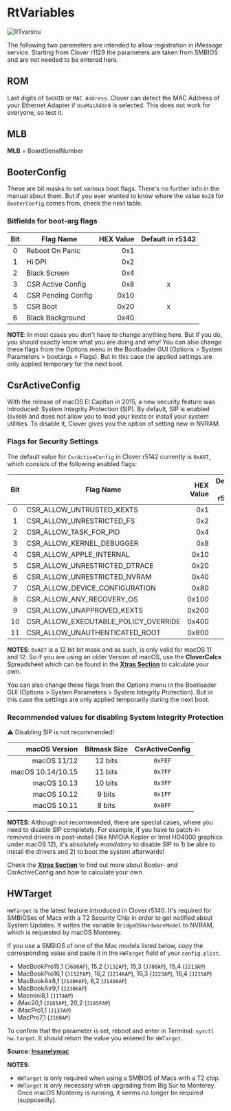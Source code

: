 # RtVariables
![RTvarsnu](https://user-images.githubusercontent.com/76865553/140332564-944c61eb-6168-4a12-b580-0f0744fd4fdf.png)

The following two parameters are intended to allow registration in iMessage service.
Starting from Clover r1129 the parameters are taken from SMBIOS and are not needed to be entered here.

## ROM
Last digits of `SmUUID` or `MAC Address`. Clover can detect the MAC Address of your Ethernet Adapter if `UseMacAddr0` is selected. This does not work for everyone, so test it.

## MLB
**MLB** = BoardSerialNumber

## BooterConfig
These are bit masks to set various boot flags. There's no further info in the manual about them. But if you ever wanted to know where the value `0x28` for `BooterConfig` comes from, check the next table.

### Bitfields for boot-arg flags
|Bit| Flag Name | HEX Value  | Default in r5142
|:---:|-----------|-----------:|:---------------:|
|0|Reboot On Panic    | 0x1|
|1|Hi DPI             | 0x2|
|2|Black Screen       | 0x4|
|3|CSR Active Config  | 0x8|  x|
|4|CSR Pending Config | 0x10|
|5|CSR Boot           | 0x20| x|
|6|Black Background   | 0x40|

**NOTE**: In most cases you don't have to change anything here. But if you do, you should exactly know what you are doing and why! You can also change these flags from the Options menu in the Bootloader GUI (Options > System Parameters > bootargs > Flags). But in this case the applied settings are only applied temporary for the next boot.

## CsrActiveConfig
With the release of macOS El Capitan in 2015, a new security feature was introduced: System Integrity Protection (SIP). By default, SIP is enabled (`0x000`) and does not allow you to load your kexts or install your system utilities. To disable it, Clover gives you the option of setting new in NVRAM.

### Flags for Security Settings
The default value for `CsrActiveConfig` in Clover r5142 currently is `0xA87`, which consists of the following enabled flags:

|Bit| Flag Name | HEX Value | Default in r5142
|:-:|-----------|----------:|:---------------:|
|0|CSR_ALLOW_UNTRUSTED_KEXTS|0x1|x
|1|CSR_ALLOW_UNRESTRICTED_FS|0x2|x
|2|CSR_ALLOW_TASK_FOR_PID|0x4|x
|3|CSR_ALLOW_KERNEL_DEBUGGER|0x8|
|4|CSR_ALLOW_APPLE_INTERNAL|0x10|
|5|CSR_ALLOW_UNRESTRICTED_DTRACE |0x20|
|6|CSR_ALLOW_UNRESTRICTED_NVRAM|0x40|
|7|CSR_ALLOW_DEVICE_CONFIGURATION|0x80|x
|8|CSR_ALLOW_ANY_RECOVERY_OS|0x100|
|9|CSR_ALLOW_UNAPPROVED_KEXTS|0x200|x
|10|CSR_ALLOW_EXECUTABLE_POLICY_OVERRIDE|0x400|
|11|CSR_ALLOW_UNAUTHENTICATED_ROOT|0x800|x

**NOTES**: `0xA87` is a 12 bit bit mask and as such, is only valid for macOS 11 and 12. So if you are using an older Version of macOS, use the **CloverCalcs** Spreadsheet which can be found in the [**Xtras Section**](https://github.com/5T33Z0/Clover-Crate/tree/main/Xtras) to calculate your own.

You can also change these flags from the Options menu in the Bootloader GUI (Options > System Parameters > System Integrity Protection). But in this case the settings are only applied temporarily during the next boot.

### Recommended values for disabling System Integrity Protection
:warning: Disabling SIP is not recommended!

| macOS Version     | Bitmask Size  | CsrActiveConfig |
|------------------:|:-------------:|:---------------:|
| macOS 11/12       | 12 bits       |`0xFEF`
| macOS 10.14/10.15 | 11 bits       |`0x7FF`
| macOS 10.13       | 10 bits       |`0x3FF`
| macOS 10.12       | 9 bits        |`0x1FF`
| macOS 10.11       | 8 bits        |`0x0FF`

**NOTES**: 
Although not recommended, there are special cases, where you need to disable SIP completely. For example, if you have to patch-in removed drivers in post-install (like NVIDIA Kepler or Intel HD4000 graphics under macOS 12), it's absolutely *mandatory* to disable SIP to 1) be able to install the drivers and 2) to boot the system afterwards!

Check the [**Xtras Section**](https://github.com/5T33Z0/Clover-Crate/tree/main/Xtras) to find out more about Booter- and CsrActiveConfig and how to calculate your own.

## HWTarget
`HWTarget` is the latest feature introduced in Clover r5140. It's required for SMBIOSes of Macs with a T2 Security Chip in order to get notified about System Updates. It writes the variable `BridgeOSHardwareModel` to NVRAM, which is requested by macOS Monterey. 

If you use a SMBIOS of one of the Mac models listed below, copy the corresponding value and paste it in the `HWTarget` field of your `config.plist`.

- MacBookPro15,1 (`J680AP`), 15,2 (`J132AP`), 15,3 (`J780AP`), 15,4 (`J213AP`)
- MacBookPro16,1 (`J152FAP`), 16,2 (`J214KAP`), 16,3 (`J223AP`), 16,4 (`J215AP`)
- MacBookAir8,1 (`J140KAP`), 8,2 (`J140AAP`)
- MacBookAir9,1 (`J230KAP`)
- Macmini8,1 (`J174AP`)
- iMac20,1 (`J185AP`), 20,2 (`J185FAP`)
- iMacPro1,1 (`J137AP`)
- MacPro7,1 (`J160AP`)

To confirm that the parameter is set, reboot and enter in Terminal: `sysctl hw.target`. It should return the value you entered for `HWTarget`.

**Source**: [**Insanelymac**](https://www.insanelymac.com/forum/topic/284656-clover-general-discussion/?do=findComment&comment=2771041)

**NOTES**:

- `HWTarget` is only required when using a SMBIOS of Macs with a T2 chip.
- `HWTarget` is only necessary when upgrading from Big Sur to Monterey. Once macOS Monterey is running, it seems no longer be required (supposedly).

